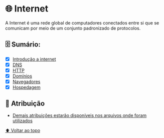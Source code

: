 # 🌐 Internet

A Internet é uma rede global de computadores conectados entre si que se comunicam por meio de um conjunto padronizado de protocolos.

## 🗄️ Sumário:

  - [x] [Introdução a internet](Internet.md)
  - [x] [DNS](DNS.md)
  - [x] [HTTP](HTTP.md)
  - [x] [Domínios](Domínios.md)
  - [x] [Navegadores](Navegadores.md)
  - [x] [Hospedagem](Hospedagem.md)

## 📝 Atribuição

* [Demais atribuições estarão disponíveis nos arquivos onde foram utilizados](#)

[⬆ Voltar ao topo](#Internet)<br>